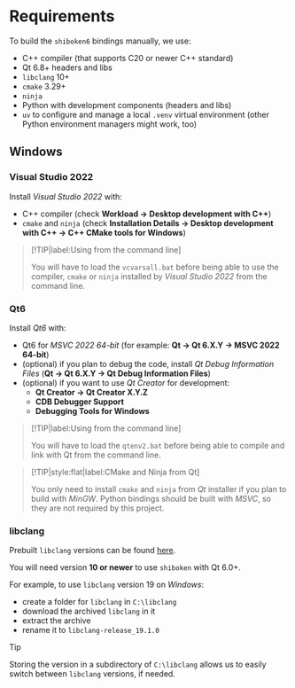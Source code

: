 # Requirements

To build the `shiboken6` bindings manually, we use:

* C++ compiler (that supports C20 or newer C++ standard)
* Qt 6.8+ headers and libs
* `libclang` 10+
* `cmake` 3.29+
* `ninja`
* Python with development components (headers and libs)
* `uv` to configure and manage a local `.venv` virtual environment (other
  Python environment managers might work, too)

## Windows

### Visual Studio 2022

Install *Visual Studio 2022* with:

* C++ compiler (check **Workload &rarr; Desktop development with C++**)
* `cmake` and `ninja` (check **Installation Details &rarr; Desktop development with C++ &rarr; C++ CMake tools for Windows**)

> [!TIP|label:Using from the command line]
>
> You will have to load the `vcvarsall.bat` before being able to use the
> compiler, `cmake` or `ninja` installed by *Visual Studio 2022* from the
> command line.

### Qt6

Install *Qt6* with:

* Qt6 for *MSVC 2022 64-bit* (for example: **Qt &rarr; Qt 6.X.Y &rarr; MSVC 2022 64-bit**)
* (optional) if you plan to debug the code, install *Qt Debug Information Files*
  (**Qt &rarr; Qt 6.X.Y &rarr; Qt Debug Information Files**)
* (optional) if you want to use *Qt Creator* for development:
  * **Qt Creator &rarr; Qt Creator X.Y.Z**
  * **CDB Debugger Support**
  * **Debugging Tools for Windows**

> [!TIP|label:Using from the command line]
>
> You will have to load the `qtenv2.bat` before being able to compile and link
> with Qt from the command line.

> [!TIP|style:flat|label:CMake and Ninja from Qt]
>
> You only need to install `cmake` and `ninja` from *Qt* installer if you plan to build with
> *MinGW*. Python bindings should be built with *MSVC*, so they are not required by this
> project.

### libclang

Prebuilt `libclang` versions can be found
[here](https://download.qt.io/development_releases/prebuilt/libclang/).

You will need version **10 or newer** to use `shiboken` with Qt 6.0+.

For example, to use `libclang` version 19 on *Windows*:

* create a folder for `libclang` in `C:\libclang`
* download the archived `libclang` in it
* extract the archive
* rename it to `libclang-release_19.1.0`

> [!TIP]
>
> Storing the version in a subdirectory of `C:\libclang` allows us to easily
> switch between `libclang` versions, if needed.
